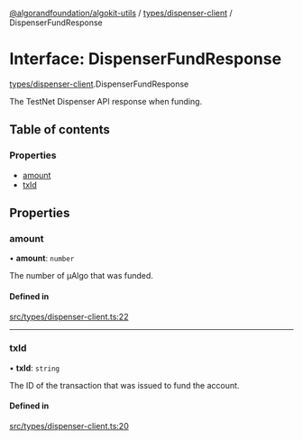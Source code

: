 [@algorandfoundation/algokit-utils](../README.md) / [types/dispenser-client](../modules/types_dispenser_client.md) / DispenserFundResponse

# Interface: DispenserFundResponse

[types/dispenser-client](../modules/types_dispenser_client.md).DispenserFundResponse

The TestNet Dispenser API response when funding.

## Table of contents

### Properties

- [amount](types_dispenser_client.DispenserFundResponse.md#amount)
- [txId](types_dispenser_client.DispenserFundResponse.md#txid)

## Properties

### amount

• **amount**: `number`

The number of µAlgo that was funded.

#### Defined in

[src/types/dispenser-client.ts:22](https://github.com/algorandfoundation/algokit-utils-ts/blob/main/src/types/dispenser-client.ts#L22)

___

### txId

• **txId**: `string`

The ID of the transaction that was issued to fund the account.

#### Defined in

[src/types/dispenser-client.ts:20](https://github.com/algorandfoundation/algokit-utils-ts/blob/main/src/types/dispenser-client.ts#L20)

